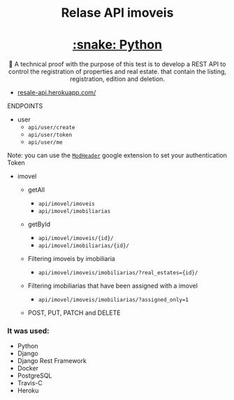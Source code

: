 <h1 align="center">Relase API imoveis</h1>

<h1 align="center">
    <a href="https://pt-br.reactjs.org/">:snake: Python</a>
</h1>
<p align="center">🚀 A technical proof with the purpose of this test is to develop a REST API to control the registration of properties and
real estate. that contain the listing, registration, edition and deletion.</p>



- [resale-api.herokuapp.com/](https://resale-api.herokuapp.com/api/user/create)

ENDPOINTS

 - user
      - `api/user/create`
      - `api/user/token`
      - `api/user/me`
 
 Note: you can use the [`ModHeader`](https://chrome.google.com/webstore/detail/modheader/idgpnmonknjnojddfkpgkljpfnnfcklj) google extension to set your authentication Token 
  
- imovel 
  - getAll 
    - `api/imovel/imoveis` 
    - `api/imovel/imobiliarias`
    
  - getById
    - `api/imovel/imoveis/{id}/`
    - `api/imovel/imobiliarias/{id}/`
  
  - Filtering imoveis by imobiliaria
    - `api/imovel/imoveis/imobiliarias/?real_estates={id}/`
  
  - Filtering imobiliarias that have been assigned with a imovel
    - `api/imovel/imoveis/imobiliarias/?assigned_only=1`
  
  - POST, PUT, PATCH and DELETE

### It was used:
 - Python
 - Django
 - Django Rest Framework
 - Docker
 - PostgreSQL
 - Travis-C
 - Heroku
